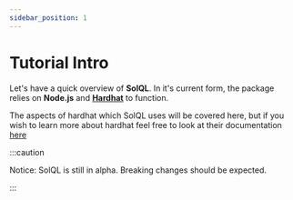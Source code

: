 ```yaml
---
sidebar_position: 1
---
```


# Tutorial Intro

Let's have a quick overview of **SolQL**.
In it's current form, the package relies on **Node.js** and [**Hardhat**](https://hardhat.org/) to function.

The aspects of hardhat which SolQL uses will be covered here, but if you wish to learn more about hardhat feel free to look at their documentation [here](https://hardhat.org/hardhat-runner/docs/getting-started#overview)








:::caution

Notice: SolQL is still in alpha. Breaking changes should be expected.

:::

